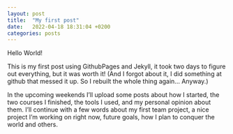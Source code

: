 ```yaml
---
layout: post
title:  "My first post"
date:   2022-04-18 18:31:04 +0200
categories: posts
---
```


Hello World!

This is my first post using GithubPages and Jekyll, it took two days to figure out everything, but it was worth it! 
(And I forgot about it, I did something at github that messed it up. So I rebuilt the whole thing again… Anyway.)

In the upcoming weekends I’ll upload some posts about how I started, the two courses I finished, the tools I used, and my personal opinion about them. 
I’ll continue with a few words about my first team project, a nice project I’m working on right now, future goals, how I plan to conquer the world and others.

